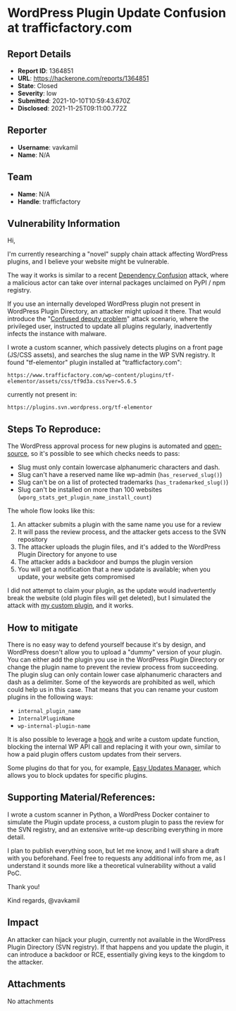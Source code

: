 # WordPress Plugin Update Confusion at trafficfactory.com

## Report Details
- **Report ID**: 1364851
- **URL**: https://hackerone.com/reports/1364851
- **State**: Closed
- **Severity**: low
- **Submitted**: 2021-10-10T10:59:43.670Z
- **Disclosed**: 2021-11-25T09:11:00.772Z

## Reporter
- **Username**: vavkamil
- **Name**: N/A

## Team
- **Name**: N/A
- **Handle**: trafficfactory

## Vulnerability Information
Hi,

I'm currently researching a "novel" supply chain attack affecting WordPress plugins, and I believe your website might be vulnerable.

The way it works is similar to a recent [Dependency Confusion](https://medium.com/@alex.birsan/dependency-confusion-4a5d60fec610) attack, where a malicious actor can take over internal packages unclaimed on PyPI / npm registry.

If you use an internally developed WordPress plugin not present in WordPress Plugin Directory, an attacker might upload it there. That would introduce the "[Confused deputy problem](https://en.wikipedia.org/wiki/Confused_deputy_problem)" attack scenario, where the privileged user, instructed to update all plugins regularly, inadvertently infects the instance with malware.

I wrote a custom scanner, which passively detects plugins on a front page (JS/CSS assets), and searches the slug name in the WP SVN registry. It found "tf-elementor" plugin installed at "trafficfactory.com":

`https://www.trafficfactory.com/wp-content/plugins/tf-elementor/assets/css/tf9d3a.css?ver=5.6.5`

currently not present in:

`https://plugins.svn.wordpress.org/tf-elementor`

## Steps To Reproduce:

The WordPress approval process for new plugins is automated and [open-source](https://meta.trac.wordpress.org/browser/sites/trunk/wordpress.org/public_html/wp-content/plugins/plugin-directory/shortcodes/class-upload-handler.php), so it's possible to see which checks needs to pass:

- Slug must only contain lowercase alphanumeric characters and dash.
- Slug can't have a reserved name like wp-admin (`has_reserved_slug()`)
- Slug can't be on a list of protected trademarks (`has_trademarked_slug()`)
- Slug can't be installed on more than 100 websites (`wporg_stats_get_plugin_name_install_count`)

The whole flow looks like this:

1. An attacker submits a plugin with the same name you use for a review
2. It will pass the review process, and the attacker gets access to the SVN repository
3. The attacker uploads the plugin files, and it's added to the WordPress Plugin Directory for anyone to use
4. The attacker adds a backdoor and bumps the plugin version
5. You will get a notification that a new update is available; when you update, your website gets compromised

I did not attempt to claim your plugin, as the update would inadvertently break the website (old plugin files will get deleted), but I simulated the attack with [my custom plugin](https://wordpress.org/plugins/xml-rpc-settings/), and it works.

## How to mitigate

There is no easy way to defend yourself because it's by design, and WordPress doesn't allow you to upload a "dummy" version of your plugin. You can either add the plugin you use in the WordPress Plugin Directory or change the plugin name to prevent the review process from succeeding.
The plugin slug can only contain lower case alphanumeric characters and dash as a delimiter. Some of the keywords are prohibited as well, which could help us in this case. That means that you can rename your custom plugins in the following ways:

- `internal_plugin_name`
- `InternalPluginName`
- `wp-internal-plugin-name`

It is also possible to leverage a [hook](https://developer.wordpress.org/reference/hooks/upgrader_package_options/) and write a custom update function, blocking the internal WP API call and replacing it with your own, similar to how a paid plugin offers custom updates from their servers.

Some plugins do that for you, for example, [Easy Updates Manager](https://wordpress.org/plugins/stops-core-theme-and-plugin-updates/), which allows you to block updates for specific plugins.

## Supporting Material/References:

I wrote a custom scanner in Python, a WordPress Docker container to simulate the Plugin update process, a custom plugin to pass the review for the SVN registry, and an extensive write-up describing everything in more detail.

I plan to publish everything soon, but let me know, and I will share a draft with you beforehand. Feel free to requests any additional info from me, as I understand it sounds more like a theoretical vulnerability without a valid PoC.

Thank you!

Kind regards,
@vavkamil

## Impact

An attacker can hijack your plugin, currently not available in the WordPress Plugin Directory (SVN registry). If that happens and you update the plugin, it can introduce a backdoor or RCE, essentially giving keys to the kingdom to the attacker.

## Attachments
No attachments
